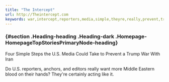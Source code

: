 ```yaml
---
title: "The Intercept"
url: http://Theintercept.com
keywords: war,intercept,reporters,media,simple,theyre,really,prevent,trump,steps,middle
---
```

###  {#section .Heading-heading .Heading-dark .Homepage-HomepageTopStoriesPrimaryNode-heading}

Four Simple Steps the U.S. Media Could Take to Prevent a Trump War With Iran

Do U.S. reporters, anchors, and editors really want more Middle Eastern blood on their hands? They're certainly acting like it.
